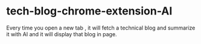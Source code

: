 # tech-blog-chrome-extension-AI
Every time you open a new tab , it will fetch a technical blog and summarize it with AI and it will display that blog in page.
